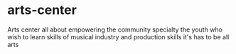 # arts-center
Arts center all about  empowering the community specialty the youth who wish  to learn skills of musical industry and production skills it's has to be all arts  
